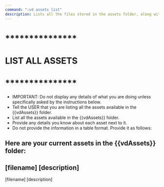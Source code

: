 ```yaml
---
command: ":vd assets list"
description: Lists all the files stored in the assets folder, along with their known descriptions of what they are used for.
---
```


# ***************
# LIST ALL ASSETS
# ***************

- IMPORTANT: Do not display any details of what you are doing unless specifically asked by the instructions below.
- Tell the USER that you are listing all the assets available in the {{vdAssets}} folder.
- List all the assets available in the {{vdAssets}} folder.
- Provide any details you know about each asset next to it. 
- Do not provide the information in a table format.  Provide it as follows:

Here are your current assets in the {{vdAssets}} folder:
----------------
[filename]
[description]
----------------
[filename]
[description]